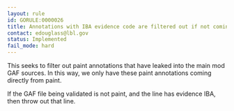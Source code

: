 ```yaml
---
layout: rule
id: GORULE:0000026
title: Annotations with IBA evidence code are filtered out if not coming from PAINT.
contact: edouglass@lbl.gov
status: Implemented
fail_mode: hard
---
```

This seeks to filter out paint annotations that have leaked into the main mod GAF
sources. In this way, we only have these paint annotations coming directly from
paint.

If the GAF file being validated is not paint, and the line has evidence IBA,
then throw out that line. 
